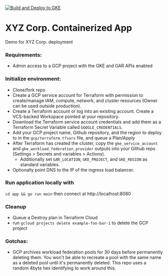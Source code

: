 [![Build and Deploy to GKE](https://github.com/matiaslarson/liatrio-demo-prod/actions/workflows/google.yml/badge.svg)](https://github.com/matiaslarson/liatrio-demo-prod/actions/workflows/google.yml)

# XYZ Corp. Containerized App
Demo for XYZ Corp. deployment

### Requirements:
- Admin access to a GCP project with the GKE and GAR APIs enabled

### Initialize environment:
- Clone/fork repo
- Create a GCP service account for Terraform with permission to create/manage IAM, compute, network, and cluster resources (Owner can be used outside production).
- Create a Terraform account or log into an existing account. Create a VCS-backed Workspace pointed at your repository.
- Download the Terraform service account credentials and add them as a Terraform Secret Variable called `GOOGLE_CREDENTIALS`.
- Add your GCP project name, Github repository, and the region to deploy to in the `gcp/terraform.tfvars` file, and queue a Plan/Apply
- After Terraform has created the cluster, copy the `gke_service_account` and `gke_workload_federation_provider` outputs into your Github repo (Settings > Secrets and variables > Actions).
  - Additionally set `GAR_LOCATION`, `GKE_PROJECT`, and `GKE_REGION` as standard variables.
- Optionally point DNS to the IP of the ingress load balancer.

### Run application locally with
`cd app && go run main` then connect at http://localhost:8080

### Cleanup
- Queue a Destroy plan in Terraform Cloud
- run `gcloud projects delete example-foo-bar-1` to delete the GCP project

### Gotchas:
- GCP archives workload federation pools for 30 days before permanently deleting them. You won't be able to recreate a pool with the same name as a deleted pool until it's permanently deleted. This repo uses a random 4byte hex identifying to work around this.
